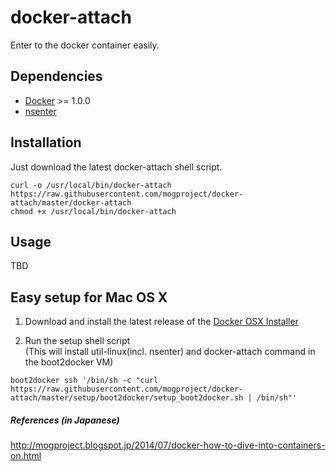 docker-attach
====

Enter to the docker container easily.


## Dependencies

- [Docker](http://www.docker.com/) >= 1.0.0
- [nsenter](http://man7.org/linux/man-pages/man1/nsenter.1.html)

## Installation

Just download the latest docker-attach shell script.

```
curl -o /usr/local/bin/docker-attach https://raw.githubusercontent.com/mogproject/docker-attach/master/docker-attach
chmod +x /usr/local/bin/docker-attach
```

## Usage

TBD



## Easy setup for Mac OS X

1. Download and install the latest release of the [Docker OSX Installer](https://github.com/boot2docker/osx-installer/releases)

2. Run the setup shell script  
(This will install util-linux(incl. nsenter) and docker-attach command in the boot2docker VM)

```
boot2docker ssh '/bin/sh -c "curl https://raw.githubusercontent.com/mogproject/docker-attach/master/setup/boot2docker/setup_boot2docker.sh | /bin/sh"'
```

##### References (in Japanese)

http://mogproject.blogspot.jp/2014/07/docker-how-to-dive-into-containers-on.html

